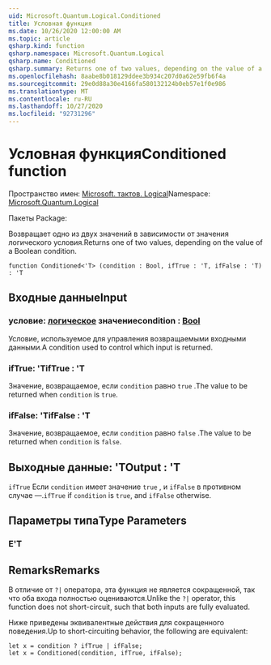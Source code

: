 ```yaml
---
uid: Microsoft.Quantum.Logical.Conditioned
title: Условная функция
ms.date: 10/26/2020 12:00:00 AM
ms.topic: article
qsharp.kind: function
qsharp.namespace: Microsoft.Quantum.Logical
qsharp.name: Conditioned
qsharp.summary: Returns one of two values, depending on the value of a Boolean condition.
ms.openlocfilehash: 8aabe8b018129ddee3b934c207d0a62e59fb6f4a
ms.sourcegitcommit: 29e0d88a30e4166fa580132124b0eb57e1f0e986
ms.translationtype: MT
ms.contentlocale: ru-RU
ms.lasthandoff: 10/27/2020
ms.locfileid: "92731296"
---
```

# <a name="conditioned-function"></a><span data-ttu-id="0d7d4-102">Условная функция</span><span class="sxs-lookup"><span data-stu-id="0d7d4-102">Conditioned function</span></span>

<span data-ttu-id="0d7d4-103">Пространство имен: [Microsoft. тактов. Logical](xref:Microsoft.Quantum.Logical)</span><span class="sxs-lookup"><span data-stu-id="0d7d4-103">Namespace: [Microsoft.Quantum.Logical](xref:Microsoft.Quantum.Logical)</span></span>

<span data-ttu-id="0d7d4-104">Пакеты [](https://nuget.org/packages/)</span><span class="sxs-lookup"><span data-stu-id="0d7d4-104">Package: [](https://nuget.org/packages/)</span></span>


<span data-ttu-id="0d7d4-105">Возвращает одно из двух значений в зависимости от значения логического условия.</span><span class="sxs-lookup"><span data-stu-id="0d7d4-105">Returns one of two values, depending on the value of a Boolean condition.</span></span>

```qsharp
function Conditioned<'T> (condition : Bool, ifTrue : 'T, ifFalse : 'T) : 'T
```


## <a name="input"></a><span data-ttu-id="0d7d4-106">Входные данные</span><span class="sxs-lookup"><span data-stu-id="0d7d4-106">Input</span></span>

### <a name="condition--bool"></a><span data-ttu-id="0d7d4-107">условие: [логическое](xref:microsoft.quantum.lang-ref.bool) значение</span><span class="sxs-lookup"><span data-stu-id="0d7d4-107">condition : [Bool](xref:microsoft.quantum.lang-ref.bool)</span></span>

<span data-ttu-id="0d7d4-108">Условие, используемое для управления возвращаемыми входными данными.</span><span class="sxs-lookup"><span data-stu-id="0d7d4-108">A condition used to control which input is returned.</span></span>


### <a name="iftrue--t"></a><span data-ttu-id="0d7d4-109">ifTrue: 'T</span><span class="sxs-lookup"><span data-stu-id="0d7d4-109">ifTrue : 'T</span></span>

<span data-ttu-id="0d7d4-110">Значение, возвращаемое, если `condition` равно `true` .</span><span class="sxs-lookup"><span data-stu-id="0d7d4-110">The value to be returned when `condition` is `true`.</span></span>


### <a name="iffalse--t"></a><span data-ttu-id="0d7d4-111">ifFalse: 'T</span><span class="sxs-lookup"><span data-stu-id="0d7d4-111">ifFalse : 'T</span></span>

<span data-ttu-id="0d7d4-112">Значение, возвращаемое, если `condition` равно `false` .</span><span class="sxs-lookup"><span data-stu-id="0d7d4-112">The value to be returned when `condition` is `false`.</span></span>



## <a name="output--t"></a><span data-ttu-id="0d7d4-113">Выходные данные: 'T</span><span class="sxs-lookup"><span data-stu-id="0d7d4-113">Output : 'T</span></span>

<span data-ttu-id="0d7d4-114">`ifTrue` Если `condition` имеет значение `true` , и `ifFalse` в противном случае —.</span><span class="sxs-lookup"><span data-stu-id="0d7d4-114">`ifTrue` if `condition` is `true`, and `ifFalse` otherwise.</span></span>

## <a name="type-parameters"></a><span data-ttu-id="0d7d4-115">Параметры типа</span><span class="sxs-lookup"><span data-stu-id="0d7d4-115">Type Parameters</span></span>

### <a name="t"></a><span data-ttu-id="0d7d4-116">Е</span><span class="sxs-lookup"><span data-stu-id="0d7d4-116">'T</span></span>



## <a name="remarks"></a><span data-ttu-id="0d7d4-117">Remarks</span><span class="sxs-lookup"><span data-stu-id="0d7d4-117">Remarks</span></span>

<span data-ttu-id="0d7d4-118">В отличие от `?|` оператора, эта функция не является сокращенной, так что оба входа полностью оцениваются.</span><span class="sxs-lookup"><span data-stu-id="0d7d4-118">Unlike the `?|` operator, this function does not short-circuit, such that both inputs are fully evaluated.</span></span>

<span data-ttu-id="0d7d4-119">Ниже приведены эквивалентные действия для сокращенного поведения.</span><span class="sxs-lookup"><span data-stu-id="0d7d4-119">Up to short-circuiting behavior, the following are equivalent:</span></span>

```Q#
let x = condition ? ifTrue | ifFalse;
let x = Conditioned(condition, ifTrue, ifFalse);
```
